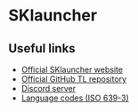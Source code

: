 # SKlauncher
Useful links
---
* [Official SKlauncher website](https://skmedix.pl)
* [Official GitHub TL repository](https://github.com/skmedix/SKlauncher)
* [Discord server](https://discord.gg/BdCcpDZ)
* [Language codes (ISO 639-3)](https://minecraft.wiki/w/Language#Languages)
